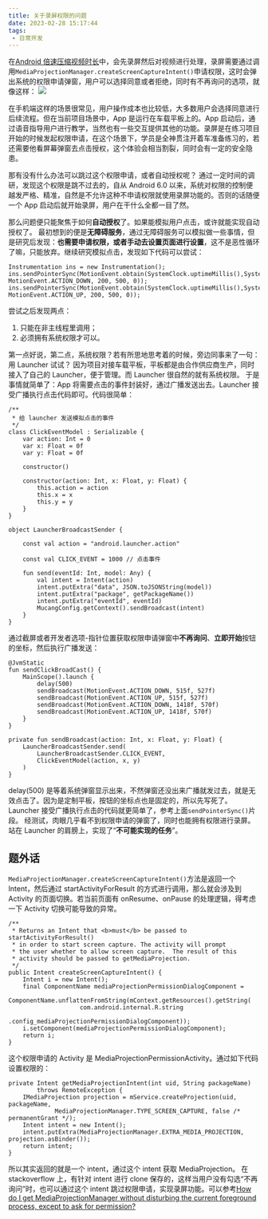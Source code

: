 ```yaml
---
title: 关于录屏权限的问题
date: 2023-02-28 15:17:44
tags:
 - 日常开发
---
```

在[Android 倍速压缩视频时长](http://lastwarmth.win/2023/02/21/video-record/)中，会先录屏然后对视频进行处理，录屏需要通过调用``MediaProjectionManager.createScreenCaptureIntent()``申请权限，这时会弹出系统的权限申请弹窗，用户可以选择同意或者拒绝，同时有不再询问的选项，就像这样：
![](https://images-1258496336.cos.ap-chengdu.myqcloud.com/2023/WechatIMG519.png)

<!-- more -->

在手机端这样的场景很常见，用户操作成本也比较低，大多数用户会选择同意进行后续流程。但在当前项目场景中，App 是运行在车载平板上的。App 启动后，通过语音指导用户进行教学，当然也有一些交互提供其他的功能。录屏是在练习项目开始的时候发起权限申请，在这个场景下，学员是全神贯注开着车准备练习的，若还需要他看屏幕弹窗去点击授权，这个体验会相当割裂，同时会有一定的安全隐患。

那有没有什么办法可以跳过这个权限申请，或者自动授权呢？
通过一定时间的调研，发现这个权限是跳不过去的，自从 Android 6.0 以来，系统对权限的控制便越发严格、精准，自然是不允许这种不申请权限就使用录屏功能的。否则的话随便一个 App 启动后就开始录屏，用户在干什么全都一目了然。

那么问题便只能聚焦于如何**自动授权**了。如果能模拟用户点击，或许就能实现自动授权了。
最初想到的便是**无障碍服务**，通过无障碍服务可以模拟做一些事情，但是研究后发现：**也需要申请权限，或者手动去设置页面进行设置**，这不是恶性循环了嘛，只能放弃。继续研究模拟点击，发现如下代码可以尝试：
```
Instrumentation ins = new Instrumentation();
ins.sendPointerSync(MotionEvent.obtain(SystemClock.uptimeMillis(),SystemClock.uptimeMillis(), MotionEvent.ACTION_DOWN, 200, 500, 0));
ins.sendPointerSync(MotionEvent.obtain(SystemClock.uptimeMillis(),SystemClock.uptimeMillis(), MotionEvent.ACTION_UP, 200, 500, 0));
```
尝试之后发现两点：
1. 只能在非主线程里调用；
2. 必须拥有系统权限才可以。

第一点好说，第二点，系统权限？若有所思地思考着的时候，旁边同事来了一句：用 Launcher 试试？
因为项目对接车载平板，平板都是由合作供应商生产，同时接入了自己的 Launcher，便于管理。而 Launcher 很自然的就有系统权限。
于是事情就简单了：App 将需要点击的事件封装好，通过广播发送出去。Launcher 接受广播执行点击代码即可。代码很简单：
```
/**
 * 给 launcher 发送模拟点击的事件
 */
class ClickEventModel : Serializable {
    var action: Int = 0
    var x: Float = 0f
    var y: Float = 0f

    constructor()

    constructor(action: Int, x: Float, y: Float) {
        this.action = action
        this.x = x
        this.y = y
    }
}

object LauncherBroadcastSender {

    const val action = "android.launcher.action"

    const val CLICK_EVENT = 1000 // 点击事件

    fun send(eventId: Int, model: Any) {
        val intent = Intent(action)
        intent.putExtra("data", JSON.toJSONString(model))
        intent.putExtra("package", getPackageName())
        intent.putExtra("eventId", eventId)
        MucangConfig.getContext().sendBroadcast(intent)
    }
}
```
通过截屏或者开发者选项-指针位置获取权限申请弹窗中**不再询问**、**立即开始**按钮的坐标，然后执行广播发送：
```
@JvmStatic
fun sendClickBroadCast() {
    MainScope().launch {
        delay(500)
        sendBroadcast(MotionEvent.ACTION_DOWN, 515f, 527f)
        sendBroadcast(MotionEvent.ACTION_UP, 515f, 527f)
        sendBroadcast(MotionEvent.ACTION_DOWN, 1418f, 570f)
        sendBroadcast(MotionEvent.ACTION_UP, 1418f, 570f)
    }
}

private fun sendBroadcast(action: Int, x: Float, y: Float) {
    LauncherBroadcastSender.send(
        LauncherBroadcastSender.CLICK_EVENT,
        ClickEventModel(action, x, y)
    )
}
```
delay(500) 是等着系统弹窗显示出来，不然弹窗还没出来广播就发过去，就是无效点击了。因为是定制平板，按钮的坐标点也是固定的，所以先写死了。Launcher 接受广播执行点击的代码就更简单了，参考上面``sendPointerSync()``片段。
经测试，肉眼几乎看不到权限申请的弹窗了，同时也能拥有权限进行录屏。站在 Launcher 的肩膀上，实现了“**不可能实现的任务**”。

## 题外话
``MediaProjectionManager.createScreenCaptureIntent()``方法是返回一个 Intent，然后通过 startActivityForResult 的方式进行调用，那么就会涉及到 Activity 的页面切换。若当前页面有 onResume、onPause 的处理逻辑，得考虑一下 Activity 切换可能导致的异常。
```
/**
 * Returns an Intent that <b>must</b> be passed to startActivityForResult()
 * in order to start screen capture. The activity will prompt
 * the user whether to allow screen capture.  The result of this
 * activity should be passed to getMediaProjection.
 */
public Intent createScreenCaptureIntent() {
    Intent i = new Intent();
    final ComponentName mediaProjectionPermissionDialogComponent =
            ComponentName.unflattenFromString(mContext.getResources().getString(
                    com.android.internal.R.string
                    .config_mediaProjectionPermissionDialogComponent));
    i.setComponent(mediaProjectionPermissionDialogComponent);
    return i;
}
```
这个权限申请的 Activity 是 MediaProjectionPermissionActivity。通过如下代码设置权限的：
```
private Intent getMediaProjectionIntent(int uid, String packageName)
        throws RemoteException {
    IMediaProjection projection = mService.createProjection(uid, packageName,
             MediaProjectionManager.TYPE_SCREEN_CAPTURE, false /* permanentGrant */);
    Intent intent = new Intent();
    intent.putExtra(MediaProjectionManager.EXTRA_MEDIA_PROJECTION, projection.asBinder());
    return intent;
}
```
所以其实返回的就是一个 intent，通过这个 intent 获取 MediaProjection。
在 stackoverflow 上，有针对 intent 进行 clone 保存的，这样当用户没有勾选“不再询问”时，也可以通过这个 intent 跳过权限申请，实现录屏功能。可以参考[How do I get MediaProjectionManager without disturbing the current foreground process, except to ask for permission?](https://stackoverflow.com/questions/33398211/how-do-i-get-mediaprojectionmanager-without-disturbing-the-current-foreground-pr)
